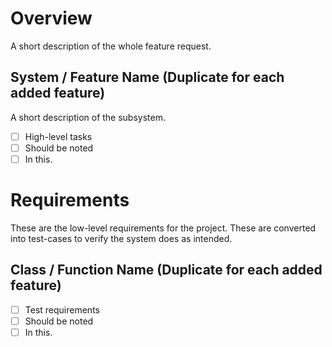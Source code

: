 # Overview

A short description of the whole feature request.

## System / Feature Name (Duplicate for each added feature)

A short description of the subsystem.

- [ ] High-level tasks
- [ ] Should be noted 
- [ ] In this.

# Requirements

These are the low-level requirements for the project. These are converted into test-cases to verify the system does as intended.

## Class / Function Name (Duplicate for each added feature)

- [ ] Test requirements
- [ ] Should be noted 
- [ ] In this.
